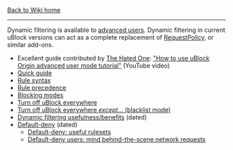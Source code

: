 [Back to Wiki home](./)

***

Dynamic filtering is available to [advanced users](./Advanced-user-features). Dynamic filtering in current uBlock versions can act as a complete replacement of [RequestPolicy](https://addons.mozilla.org/firefox/addon/requestpolicy/), or similar add-ons.

- Excellent guide contributed by [The Hated One](https://www.youtube.com/channel/UCjr2bPAyPV7t35MvcgT3W8Q): ["How to use uBlock Origin advanced user mode tutorial"](https://www.youtube.com/watch?v=2lisQQmWQkY) (YouTube video)
- [Quick guide](./Dynamic-filtering:-quick-guide)
- [Rule syntax](./Dynamic-filtering:-rule-syntax)
- [Rule precedence](./Dynamic-filtering:-precedence)
- [Blocking modes](./Blocking-mode)
- [Turn off uBlock everywhere](./Dynamic-filtering:-turn-off-uBlock-everywhere)
- [Turn off uBlock everywhere _except_... (blacklist mode)](./Dynamic-filtering:-turn-off-uBlock-everywhere-except)
- [Dynamic filtering usefulness/benefits](./Dynamic-filtering---examples) (dated)
- [Default-deny](./Dynamic-filtering:-default-deny) (dated)
    - [Default-deny: useful rulesets](./Dynamic-filtering:-default-deny:-useful-rulesets)
    - [Default-deny users: mind behind-the-scene network requests](./Behind-the-scene-network-requests)
